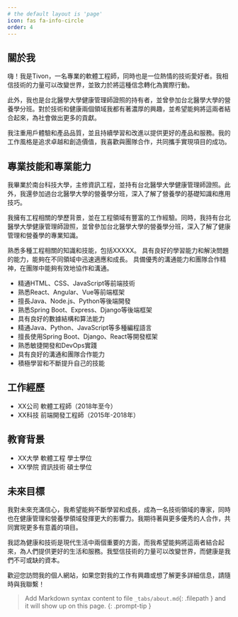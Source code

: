 ```yaml
---
# the default layout is 'page'
icon: fas fa-info-circle
order: 4
---
```


## 關於我

嗨！我是Tivon，一名專業的軟體工程師，同時也是一位熱情的技術愛好者。我相信技術的力量可以改變世界，並致力於將這種信念轉化為實際行動。

此外，我也是台北醫學大學健康管理師證照的持有者，並曾參加台北醫學大學的營養學分班。對於技術和健康兩個領域我都有著濃厚的興趣，並希望能夠將這兩者結合起來，為社會做出更多的貢獻。

我注重用戶體驗和產品品質，並且持續學習和改進以提供更好的產品和服務。我的工作風格是追求卓越和創造價值，我喜歡與團隊合作，共同攜手實現項目的成功。

## 專業技能和專業能力

我畢業於南台科技大學，主修資訊工程，並持有台北醫學大學健康管理師證照。此外，我還參加過台北醫學大學的營養學分班，深入了解了營養學的基礎知識和應用技巧。

我擁有工程相關的學歷背景，並在工程領域有豐富的工作經驗。同時，我持有台北醫學大學健康管理師證照，並曾參加台北醫學大學的營養學分班，深入了解了健康管理和營養學的專業知識。


熟悉多種工程相關的知識和技能，包括XXXXX。
具有良好的學習能力和解決問題的能力，能夠在不同領域中迅速適應和成長。
具備優秀的溝通能力和團隊合作精神，在團隊中能夠有效地協作和溝通。

- 精通HTML、CSS、JavaScript等前端技術
- 熟悉React、Angular、Vue等前端框架
- 擅長Java、Node.js、Python等後端開發
- 熟悉Spring Boot、Express、Django等後端框架
- 具有良好的數據結構和算法能力
- 精通Java、Python、JavaScript等多種編程語言
- 擅長使用Spring Boot、Django、React等開發框架
- 熟悉敏捷開發和DevOps實踐
- 具有良好的溝通和團隊合作能力
- 積極學習和不斷提升自己的技能

## 工作經歷

- XX公司 軟體工程師（2018年至今）
- XX科技 前端開發工程師（2015年-2018年）

## 教育背景

- XX大學 軟體工程 學士學位
- XX學院 資訊技術 碩士學位

## 未來目標
我對未來充滿信心，我希望能夠不斷學習和成長，成為一名技術領域的專家，同時也在健康管理和營養學領域發揮更大的影響力。我期待著與更多優秀的人合作，共同實現更多有意義的項目。

我認為健康和技術是現代生活中兩個重要的方面，而我希望能夠將這兩者結合起來，為人們提供更好的生活和服務。我堅信技術的力量可以改變世界，而健康是我們不可或缺的資本。


歡迎您訪問我的個人網站，如果您對我的工作有興趣或想了解更多詳細信息，請隨時與我聯繫！


> Add Markdown syntax content to file `_tabs/about.md`{: .filepath } and it will show up on this page.
{: .prompt-tip }
